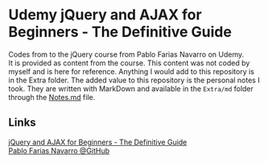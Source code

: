 Udemy jQuery and AJAX for Beginners - The Definitive Guide
==========================================================

Codes from to the jQuery course from Pablo Farias Navarro on Udemy.  
It is provided as content from the course. This content was not coded
by myself and is here for reference.
Anything I would add to this repository is in the Extra folder.
The added value to this repository is the personal notes I took.
They are written with MarkDown and available in the `Extra/md` folder through the [Notes.md](Extra/md/Notes.md) file.


## Links

[jQuery and AJAX for Beginners - The Definitive Guide](https://www.udemy.com/course/jquery-and-ajax-for-beginners-the-definitive-guide/)  
[Pablo Farias Navarro @GitHub](https://github.com/fariazz)